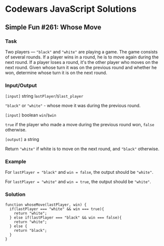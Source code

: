 # Codewars JavaScript Solutions

## Simple Fun #261: Whose Move

### Task

Two players — `"black"` and `"white"` are playing a game. The game consists of several rounds. If a player wins in a round, he is to move again during the next round. If a player loses a round, it's the other player who moves on the next round. Given whose turn it was on the previous round and whether he won, determine whose turn it is on the next round.

### Input/Output

`[input]` string l`astPlayer`/`$last_player`

`"black"` or `"white"` - whose move it was during the previous round.

`[input]` boolean `win`/`$win`

`true` if the player who made a move during the previous round won, `false` otherwise.

`[output]` a string

Return `"white"` if white is to move on the next round, and `"black"` otherwise.

### Example

For `lastPlayer = "black"` and `win = false`, the output should be `"white"`.

For `lastPlayer = "white"` and `win = true`, the output should be `"white"`.

### Solution

```
function whoseMove(lastPlayer, win) {
  if(lastPlayer === "white" && win === true){
    return "white";
  } else if(lastPlayer === "black" && win === false){
    return "white";
  } else {
    return "black";
  }
}
```
